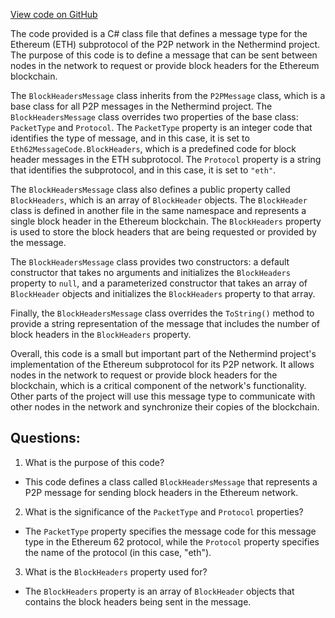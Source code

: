 [View code on GitHub](https://github.com/NethermindEth/nethermind/src/Nethermind/Nethermind.Network/P2P/Subprotocols/Eth/V62/Messages/BlockHeadersMessage.cs)

The code provided is a C# class file that defines a message type for the Ethereum (ETH) subprotocol of the P2P network in the Nethermind project. The purpose of this code is to define a message that can be sent between nodes in the network to request or provide block headers for the Ethereum blockchain.

The `BlockHeadersMessage` class inherits from the `P2PMessage` class, which is a base class for all P2P messages in the Nethermind project. The `BlockHeadersMessage` class overrides two properties of the base class: `PacketType` and `Protocol`. The `PacketType` property is an integer code that identifies the type of message, and in this case, it is set to `Eth62MessageCode.BlockHeaders`, which is a predefined code for block header messages in the ETH subprotocol. The `Protocol` property is a string that identifies the subprotocol, and in this case, it is set to `"eth"`.

The `BlockHeadersMessage` class also defines a public property called `BlockHeaders`, which is an array of `BlockHeader` objects. The `BlockHeader` class is defined in another file in the same namespace and represents a single block header in the Ethereum blockchain. The `BlockHeaders` property is used to store the block headers that are being requested or provided by the message.

The `BlockHeadersMessage` class provides two constructors: a default constructor that takes no arguments and initializes the `BlockHeaders` property to `null`, and a parameterized constructor that takes an array of `BlockHeader` objects and initializes the `BlockHeaders` property to that array.

Finally, the `BlockHeadersMessage` class overrides the `ToString()` method to provide a string representation of the message that includes the number of block headers in the `BlockHeaders` property.

Overall, this code is a small but important part of the Nethermind project's implementation of the Ethereum subprotocol for its P2P network. It allows nodes in the network to request or provide block headers for the blockchain, which is a critical component of the network's functionality. Other parts of the project will use this message type to communicate with other nodes in the network and synchronize their copies of the blockchain.
## Questions: 
 1. What is the purpose of this code?
- This code defines a class called `BlockHeadersMessage` that represents a P2P message for sending block headers in the Ethereum network.

2. What is the significance of the `PacketType` and `Protocol` properties?
- The `PacketType` property specifies the message code for this message type in the Ethereum 62 protocol, while the `Protocol` property specifies the name of the protocol (in this case, "eth").

3. What is the `BlockHeaders` property used for?
- The `BlockHeaders` property is an array of `BlockHeader` objects that contains the block headers being sent in the message.
